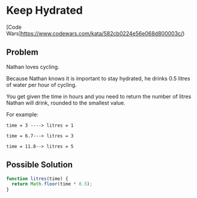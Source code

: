 # Keep Hydrated

[Code Wars]https://www.codewars.com/kata/582cb0224e56e068d800003c/)

## Problem

Nathan loves cycling.

Because Nathan knows it is important to stay hydrated, he drinks 0.5 litres of water per hour of cycling.

You get given the time in hours and you need to return the number of litres Nathan will drink, rounded to the smallest value.

For example:

```
time = 3 ----> litres = 1

time = 6.7---> litres = 3

time = 11.8--> litres = 5
```

## Possible Solution

```js
function litres(time) {
  return Math.floor(time * 0.5);
}
```
